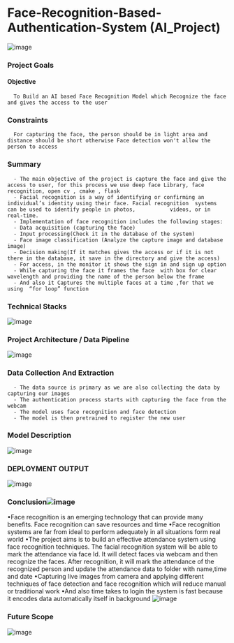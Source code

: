 # Face-Recognition-Based-Authentication-System (AI_Project)

![image](https://user-images.githubusercontent.com/88075268/148682917-8e0e3b4a-f5b0-4aa2-ab7c-ef18b48a5235.png)

### Project Goals
#### Objective 
      To Build an AI based Face Recognition Model which Recognize the face and gives the access to the user
     
### Constraints
      For capturing the face, the person should be in light area and distance should be short otherwise Face detection won't allow the person to access
      
### Summary
      - The main objective of the project is capture the face and give the access to user, for this process we use deep face Library, face recognition, open cv , cmake , flask
      - Facial recognition is a way of identifying or confirming an individual’s identity using their face. Facial recognition  systems can be used to identify people in photos,           videos, or in real-time.
      - Implementation of face recognition includes the following stages:
      - Data acquisition (capturing the face)
      - Input processing(Check it in the database of the system)
      - Face image classification (Analyze the capture image and database image)
      - Decision making(If it matches gives the access or if it is not there in the database, it save in the directory and give the access)
      - For access, in the monitor it shows the sign in and sign up option
      - While capturing the face it frames the face  with box for clear wavelength and providing the name of the person below the frame
      - And also it Captures the multiple faces at a time ,for that we using  “for loop” function
      
### Technical Stacks
![image](https://user-images.githubusercontent.com/88075268/148683224-b8c098b7-0cea-4fdd-9791-603bcf383e3c.png)

### Project Architecture / Data Pipeline
![image](https://user-images.githubusercontent.com/88075268/148683257-0da8e88e-572c-4c7c-9c35-64d4001b5ec7.png)

### Data Collection And Extraction
      - The data source is primary as we are also collecting the data by capturing our images
      - The authentication process starts with capturing the face from the webcam
      - The model uses face recognition and face detection
      - The model is then pretrained to register the new user
### Model Description 
![image](https://user-images.githubusercontent.com/88075268/148683307-b0d5ae75-134b-489f-a8f5-ac5601a03659.png)

### DEPLOYMENT OUTPUT
![image](https://user-images.githubusercontent.com/88075268/148683328-4e19528c-34c2-4d97-b698-d86ddf4f8ddb.png)

### Conclusion![image](https://user-images.githubusercontent.com/88075268/148683338-51193ffe-06c2-474b-91ac-cd650807076f.png)
•Face recognition is an emerging technology that can provide many benefits. Face recognition can save resources and time
•Face recognition systems are far from ideal to perform adequately in all situations form real world
•The project  aims is to  build  an  effective    attendance system  using  face  recognition  techniques.  The  facial recognition system will be able to mark the attendance via face Id. It will detect faces via webcam and then recognize the faces. After recognition,  it  will  mark  the  attendance  of  the  recognized person and update the attendance data to folder with name,time and date
•Capturing live images from camera and applying different techniques of face detection and face recognition which will reduce manual or traditional work
•And also time takes to login the system is fast because it encodes data automatically itself in background
![image](https://user-images.githubusercontent.com/88075268/148683346-3e246947-7fda-42b5-8437-c89d6ad4a841.png)

### Future Scope
![image](https://user-images.githubusercontent.com/88075268/148683396-bc65c6e0-c4be-49f6-a696-05368156d5dd.png)



